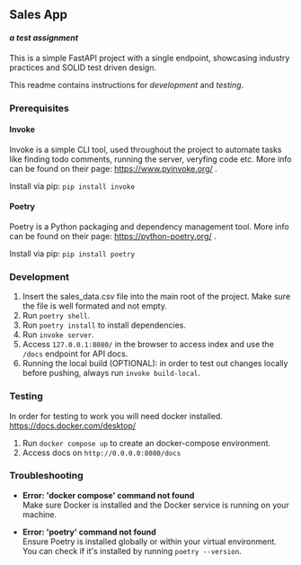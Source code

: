 ## Sales App
#### _a test assignment_

This is a simple FastAPI project with a single endpoint, showcasing industry practices and SOLID test driven design.

This readme contains instructions for *development* and *testing*.

### Prerequisites

#### Invoke
Invoke is a simple CLI tool, used throughout the project
to automate tasks like finding todo comments, running the server, veryfing code etc.
More info can be found on their page: https://www.pyinvoke.org/ .

Install via pip: `pip install invoke`

#### Poetry

Poetry is a Python packaging and dependency management tool.
More info can be found on their page: https://python-poetry.org/ .

Install via pip: `pip install poetry`


### Development

1. Insert the sales_data.csv file into the main root of the project. Make sure the file is well formated and not empty.
2. Run `poetry shell`.
3. Run `poetry install` to install dependencies.
4. Run `invoke server`.
5. Access `127.0.0.1:8080/` in the browser to access index and use the `/docs` endpoint for API docs.
6. Running the local build (OPTIONAL): in order to test out changes locally before
   pushing, always run `invoke build-local`.

### Testing

In order for testing to work you will need docker installed.
https://docs.docker.com/desktop/

1. Run `docker compose up` to create an docker-compose environment.
2. Access docs on `http://0.0.0.0:8080/docs`


### Troubleshooting

- **Error: 'docker compose' command not found**  
  Make sure Docker is installed and the Docker service is running on your machine.

- **Error: 'poetry' command not found**  
  Ensure Poetry is installed globally or within your virtual environment. You can check if it's installed by running `poetry --version`.


